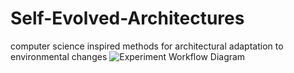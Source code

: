 # Self-Evolved-Architectures
computer science inspired methods for architectural adaptation to environmental changes
![Experiment Workflow Diagram](https://user-images.githubusercontent.com/34107769/192787195-2a50d919-8e4c-4b6a-a593-c4a8fd1561f6.png)
